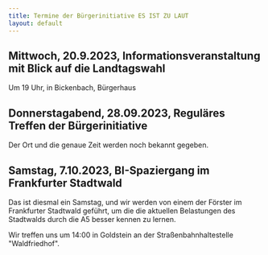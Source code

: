 ```yaml
---
title: Termine der Bürgerinitiative ES IST ZU LAUT
layout: default
---
```


## Mittwoch, 20.9.2023, Informationsveranstaltung mit Blick auf die Landtagswahl

Um 19 Uhr, in Bickenbach, Bürgerhaus

## Donnerstagabend, 28.09.2023, Reguläres Treffen der Bürgerinitiative

Der Ort und die genaue Zeit werden noch bekannt gegeben.

## Samstag, 7.10.2023, BI-Spaziergang im Frankfurter Stadtwald

Das ist diesmal ein Samstag, und wir werden von einem der Förster im Frankfurter Stadtwald geführt, um die die aktuellen Belastungen des Stadtwalds durch die A5 besser kennen zu lernen.

Wir treffen uns um 14:00 in Goldstein an der Straßenbahnhaltestelle "Waldfriedhof".

